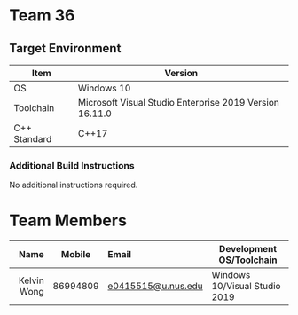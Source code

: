 # Team 36

## Target Environment

Item | Version
-|-
OS | Windows 10
Toolchain | Microsoft Visual Studio Enterprise 2019 Version 16.11.0
C++ Standard | C++17

### Additional Build Instructions

No additional instructions required.

# Team Members

Name | Mobile | Email | Development OS/Toolchain
-:|:-:|:-|-|
Kelvin Wong| 86994809 | e0415515@u.nus.edu | Windows 10/Visual Studio 2019

